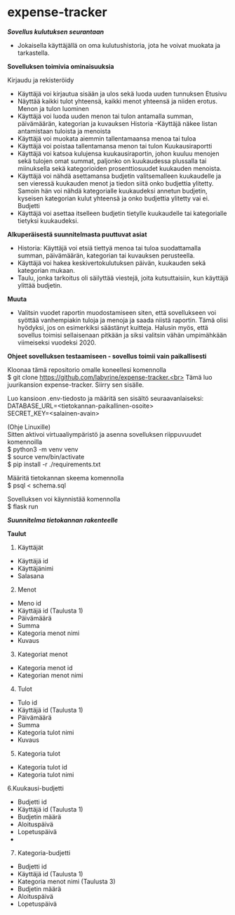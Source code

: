 # expense-tracker

***Sovellus kulutuksen seurantaan***

- Jokaisella käyttäjällä on oma kulutushistoria, jota he voivat muokata ja tarkastella.
  
**Sovelluksen toimivia ominaisuuksia**

Kirjaudu ja rekisteröidy
- Käyttäjä voi kirjautua sisään ja ulos sekä luoda uuden tunnuksen
Etusivu
- Näyttää kaikki tulot yhteensä, kaikki menot yhteensä ja niiden erotus.
Menon ja tulon luominen
- Käyttäjä voi luoda uuden menon tai tulon antamalla summan, päivämäärän, kategorian ja kuvauksen
Historia
-Käyttäjä näkee listan antamistaan tuloista ja menoista
- Käyttäjä voi muokata aiemmin tallentamaansa menoa tai tuloa 
- Käyttäjä voi poistaa tallentamansa menon tai tulon 
Kuukausiraportti
- Käyttäjä voi katsoa kulujensa kuukausiraportin, johon kuuluu menojen sekä tulojen omat summat, paljonko on kuukaudessa plussalla tai miinuksella sekä kategorioiden prosenttiosuudet kuukauden menoista.
- Käyttäjä voi nähdä asettamansa budjetin valitsemalleen kuukaudelle ja sen vieressä kuukauden menot ja tiedon siitä onko budjettia ylitetty. Samoin hän voi nähdä kategorialle kuukaudeksi annetun budjetin, kyseisen kategorian kulut yhteensä ja onko budjettia ylitetty vai ei.
Budjetti
- Käyttäjä voi asettaa itselleen budjetin tietylle kuukaudelle tai kategorialle tietyksi kuukaudeksi.

**Alkuperäisestä suunnitelmasta puuttuvat asiat**
- Historia: Käyttäjä voi etsiä tiettyä menoa tai tuloa suodattamalla summan, päivämäärän, kategorian tai kuvauksen perusteella.
- Käyttäjä voi hakea keskivertokulutuksen päivän, kuukauden sekä kategorian mukaan.
- Taulu, jonka tarkoitus oli säilyttää viestejä, joita kutsuttaisiin, kun käyttäjä ylittää budjetin.

**Muuta**
- Valitsin vuodet raportin muodostamiseen siten, että sovellukseen voi syöttää vanhempiakin tuloja ja menoja ja saada niistä raportin. Tämä olisi hyödyksi, jos on esimerkiksi säästänyt kuitteja. Halusin myös, että sovellus toimisi sellaisenaan pitkään ja siksi valitsin vähän umpimähkään viimeiseksi vuodeksi 2020.

**Ohjeet sovelluksen testaamiseen - sovellus toimii vain paikallisesti**

Kloonaa tämä repositorio omalle koneellesi komennolla<br>
$ git clone https://github.com/labyrine/expense-tracker.<br> 
Tämä luo juurikansion expense-tracker. Siirry sen sisälle.

Luo kansioon .env-tiedosto ja määritä sen sisältö seuraavanlaiseksi:<br>
DATABASE_URL=\<tietokannan-paikallinen-osoite\><br>
SECRET_KEY=\<salainen-avain\>

(Ohje Linuxille)<br>
  Sitten aktivoi virtuaaliympäristö ja asenna sovelluksen riippuvuudet komennoilla<br>
  $ python3 -m venv venv<br>
  $ source venv/bin/activate<br>
  $ pip install -r ./requirements.txt

Määritä tietokannan skeema komennolla<br>
  $ psql < schema.sql

Sovelluksen voi käynnistää komennolla<br>
  $ flask run
                   
***Suunnitelma tietokannan rakenteelle***

**Taulut**

1. Käyttäjät
- Käyttäjä id
- Käyttäjänimi
- Salasana

2. Menot
- Meno id
- Käyttäjä id (Taulusta 1)
- Päivämäärä
- Summa
- Kategoria menot nimi
- Kuvaus

3. Kategoriat menot
- Kategoria menot id
- Kategorian menot nimi

4. Tulot
- Tulo id
- Käyttäjä id (Taulusta 1)
- Päivämäärä
- Summa
- Kategoria tulot nimi
- Kuvaus

5. Kategoria tulot
- Kategoria tulot id
- Kategoria tulot nimi

6.Kuukausi-budjetti
- Budjetti id
- Käyttäjä id (Taulusta 1)
- Budjetin määrä
- Aloituspäivä
- Lopetuspäivä
- 
7. Kategoria-budjetti
- Budjetti id
- Käyttäjä id (Taulusta 1)
- Kategoria menot nimi (Taulusta 3)
- Budjetin määrä
- Aloituspäivä
- Lopetuspäivä

